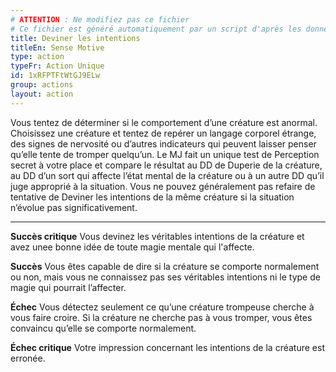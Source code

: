 ```yaml
---
# ATTENTION : Ne modifiez pas ce fichier
# Ce fichier est généré automatiquement par un script d'après les données du module Foundry VTT officiel et de sa traduction
title: Deviner les intentions
titleEn: Sense Motive
type: action
typeFr: Action Unique
id: 1xRFPTFtWtGJ9ELw
group: actions
layout: action
---
```

<p>Vous tentez de déterminer si le comportement d’une créature est anormal. Choisissez une créature et tentez de repérer un langage corporel étrange, des signes de nervosité ou d’autres indicateurs qui peuvent laisser penser qu’elle tente de tromper quelqu’un. Le MJ fait un unique test de Perception secret à votre place et compare le résultat au DD de Duperie de la créature, au DD d’un sort qui affecte l’état mental de la créature ou à un autre DD qu’il juge approprié à la situation. Vous ne pouvez généralement pas refaire de tentative de Deviner les intentions de la même créature si la situation n’évolue pas significativement.</p><hr /><p><strong>Succès critique</strong> Vous devinez les véritables intentions de la créature et avez unee bonne idée de toute magie mentale qui l'affecte.</p><p><strong>Succès</strong> Vous êtes capable de dire si la créature se comporte normalement ou non, mais vous ne connaissez pas ses véritables intentions ni le type de magie qui pourrait l’affecter.</p><p><strong>Échec</strong> Vous détectez seulement ce qu’une créature trompeuse cherche à vous faire croire. Si la créature ne cherche pas à vous tromper, vous êtes convaincu qu’elle se comporte normalement.</p><p><strong>Échec critique</strong> Votre impression concernant les intentions de la créature est erronée.</p>
